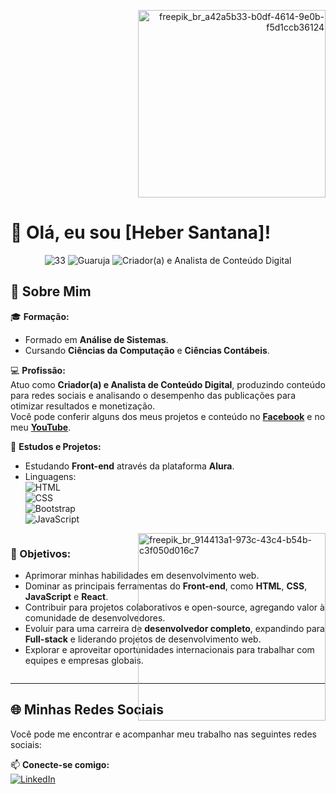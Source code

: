 <p align="right">
  <img src="https://github.com/user-attachments/assets/e6757e3a-704d-4874-98bc-3c8b6d59e044" alt="freepik_br_a42a5b33-b0df-4614-9e0b-f5d1ccb36124" width="300" height="300" />
</p>

# 👋 Olá, eu sou **[Heber Santana]**!  

<p align="center">
  <img src="https://img.shields.io/badge/Idade-33-blue?style=flat-square" alt="33">
  <img src="https://img.shields.io/badge/Local-Guarujá/SP-green?style=flat-square" alt="Guaruja">
  <img src="https://img.shields.io/badge/Profissão-Criador(a)_e_Analista_de_Conteúdo_Digital-purple?style=flat-square" alt="Criador(a) e Analista de Conteúdo Digital">
</p>

## 🚀 Sobre Mim  
🎓 **Formação:**  
- Formado em **Análise de Sistemas**.  
- Cursando **Ciências da Computação** e **Ciências Contábeis**.  

💻 **Profissão:**  
Atuo como **Criador(a) e Analista de Conteúdo Digital**, produzindo conteúdo para redes sociais e analisando o desempenho das publicações para otimizar resultados e monetização.  
Você pode conferir alguns dos meus projetos e conteúdo no **[Facebook](https://www.facebook.com/jonasleitenet)** e no meu **[YouTube](https://www.youtube.com/@JonasLeiteNet)**.  

🌱 **Estudos e Projetos:**  
- Estudando **Front-end** através da plataforma **Alura**.  
- Linguagens:  
   ![HTML](https://img.shields.io/badge/HTML-E34F26?style=flat-square&logo=html5&logoColor=white)  
   ![CSS](https://img.shields.io/badge/CSS-1572B6?style=flat-square&logo=css3&logoColor=white)  
   ![Bootstrap](https://img.shields.io/badge/Bootstrap-7952B3?style=flat-square&logo=bootstrap&logoColor=white)  
   ![JavaScript](https://img.shields.io/badge/JavaScript-F7DF1E?style=flat-square&logo=javascript&logoColor=black)  

<div style="display: flex; justify-content: space-between; position: relative;">
  <div style="flex: 1;">
    <h3>🎯 Objetivos:</h3>
    <ul>
      <li>Aprimorar minhas habilidades em desenvolvimento web.</li>
      <li>Dominar as principais ferramentas do <strong>Front-end</strong>, como <strong>HTML</strong>, <strong>CSS</strong>, <strong>JavaScript</strong> e <strong>React</strong>.</li>
      <li>Contribuir para projetos colaborativos e open-source, agregando valor à comunidade de desenvolvedores.</li>
      <li>Evoluir para uma carreira de <strong>desenvolvedor completo</strong>, expandindo para <strong>Full-stack</strong> e liderando projetos de desenvolvimento web.</li>
      <li>Explorar e aproveitar oportunidades internacionais para trabalhar com equipes e empresas globais.</li>
    </ul>
  </div>
  <div style="position: absolute; right: 0; top: 0;">
    <img src="https://github.com/user-attachments/assets/c9bd8f49-10f2-4600-af6f-6768fdc0ab4f" alt="freepik_br_914413a1-973c-43c4-b54b-c3f050d016c7" width="300" height="300" />
  </div>
</div>

---

## 🌐 **Minhas Redes Sociais**  
Você pode me encontrar e acompanhar meu trabalho nas seguintes redes sociais:  

📫 **Conecte-se comigo:**  
[![LinkedIn](https://img.shields.io/badge/-LinkedIn-blue?style=flat-square&logo=linkedin)](https://www.linkedin.com/in/heber-santana-4583b6228)
